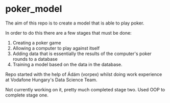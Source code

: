 # poker_model

The aim of this repo is to create a model that is able to play poker. 

In order to do this there are a few stages that must be done:

1) Creating a poker game 
2) Allowing a computer to play against itself
3) Adding data that is essentially the results of the computer's poker rounds to a database
4) Training a model based on the data in the database. 

Repo started with the help of Ádám (vorpex) whilst doing work experience at Vodafone Hungary's Data Science Team. 

Not currently working on it, pretty much completed stage two. Used OOP to complete stage one. 
